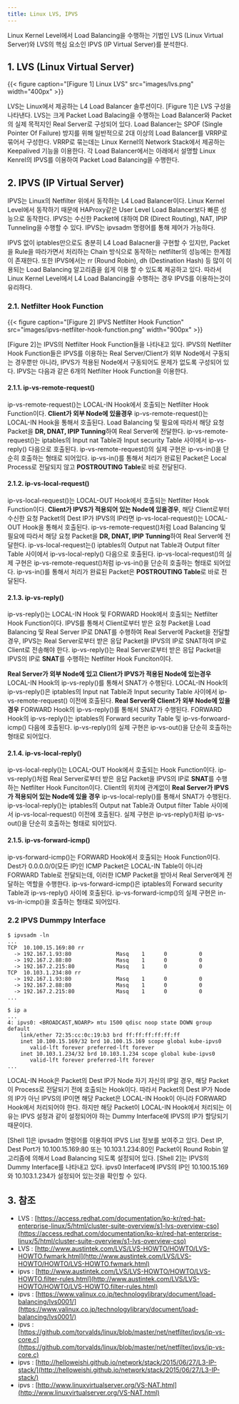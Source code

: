 ```yaml
---
title: Linux LVS, IPVS
---
```


Linux Kernel Level에서 Load Balancing을 수행하는 기법인 LVS (Linux Virtual Server)와 LVS의 핵심 요소인 IPVS (IP Virtual Server)를 분석한다.

## 1. LVS (Linux Virtual Server)

{{< figure caption="[Figure 1] Linux LVS" src="images/lvs.png" width="400px" >}}

LVS는 Linux에서 제공하는 L4 Load Balancer 솔루션이다. [Figure 1]은 LVS 구성을 나타낸다. LVS는 크게 Packet Load Balacing을 수행하는 Load Balancer와 Packet의 실제 목적지인 Real Server로 구성되어 있다. Load Balancer는 SPOF (Single Pointer Of Failure) 방지를 위해 일반적으로 2대 이상의 Load Balancer를 VRRP로 묶어서 구성한다. VRRP로 묶는데는 Linux Kernel의 Network Stack에서 제공하는 Keepalived 기능을 이용한다. 각 Load Balancer에서는 아래에서 설명할 Linux Kenrel의 IPVS를 이용하여 Packet Load Balancing을 수행한다.

## 2. IPVS (IP Virtual Server)

IPVS는 Linux의 Netfilter 위에서 동작하는 L4 Load Balancer이다. Linux Kernel Level에서 동작하기 때문에 HAProxy같은 User Level Load Balancer보다 빠른 성능으로 동작한다. IPVS는 수신한 Packet에 대하여 DR (Direct Routing), NAT, IPIP Tunneling을 수행할 수 있다. IPVS는 ipvsadm 명령어를 통해 제어가 가능하다.

IPVS 없이 iptables만으로도 충분히 L4 Load Balacner을 구현할 수 있지만, Packet을 Rule을 따라가면서 처리하는 Chain 방식으로 동작하는 netfilter의 성능에는 한계점이 존재한다. 또한 IPVS에서는 rr (Round Robin), dh (Destination Hash) 등 많이 이용되는 Load Balancing 알고리즘을 쉽게 이용 할 수 있도록 제공하고 있다. 따라서 Linux Kernel Level에서 L4 Load Balancing을 수행하는 경우 IPVS를 이용하는것이 유리하다.

### 2.1. Netfilter Hook Function

{{< figure caption="[Figure 2] IPVS Netfilter Hook Function" src="images/ipvs-netfilter-hook-function.png" width="900px" >}}

[Figure 2]는 IPVS의 Netfilter Hook Function들을 나타내고 있다. IPVS의 Netfilter Hook Function들은 IPVS를 이용하는 Real Server/Client가 외부 Node에서 구동되는 경우뿐만 아니라, IPVS가 적용된 Node에서 구동되어도 문제가 없도록 구성되어 있다. IPVS는 다음과 같은 6개의 Netfilter Hook Function을 이용한다.

#### 2.1.1. ip-vs-remote-request()

ip-vs-remote-request()는 LOCAL-IN Hook에서 호출되는 Netfilter Hook Function이다. **Client가 외부 Node에 있을경우** ip-vs-remote-request()는 LOCAL-IN Hook을 통해서 호출된다. Load Balancing 및 필요에 따라서 해당 요청 Packet을 **DR, DNAT, IPIP Tunning**하여 Real Server에 전달한다. ip-vs-remote-request()는 iptables의 Input nat Table과 Input security Table 사이에서 ip-vs-reply() 다음으로 호출된다. ip-vs-remote-request()의 실제 구현은 ip-vs-in()을 단순히 호출하는 형태로 되어있다. ip-vs-in()를 통해서 처리가 완료된 Packet은 Local Process로 전달되지 않고 **POSTROUTING Table**로 바로 전달된다.

#### 2.1.2. ip-vs-local-request()

ip-vs-local-request()는 LOCAL-OUT Hook에서 호출되는 Netfilter Hook Function이다. **Client가 IPVS가 적용되어 있는 Node에 있을경우**, 해당 Client로부터 수신한 요청 Packet의 Dest IP가 IPVS의 IP라면 ip-vs-local-request()는 LOCAL-OUT Hook을 통해서 호출된다. ip-vs-remote-request()처럼 Load Balancing 및 필요에 따라서 해당 요청 Packet을 **DR, DNAT, IPIP Tunning**하여 Real Server에 전달한다. ip-vs-local-request는() iptables의 Output nat Table과 Output filter Table 사이에서 ip-vs-local-reply() 다음으로 호출된다. ip-vs-local-request()의 실제 구현은 ip-vs-remote-request()처럼 ip-vs-in()을 단순히 호출하는 형태로 되어있다. ip-vs-in()를 통해서 처리가 완료된 Packet은 **POSTROUTING Table**로 바로 전달된다.

#### 2.1.3. ip-vs-reply()

ip-vs-reply()는 LOCAL-IN Hook 및 FORWARD Hook에서 호출되는 Netfilter Hook Function이다. IPVS를 통해서 Client로부터 받은 요청 Packet을 Load Balancing 및 Real Server IP로 DNAT를 수행하여 Real Server에 Packet을 전달할 경우, IPVS는 Real Server로부터 받은 응답 Packet을 IPVS의 IP로 SNAT하여 IP로 Client로 전송해야 한다. ip-vs-reply()는 Real Server로부터 받은 응답 Packet을 IPVS의 IP로 **SNAT**를 수행하는 Netfilter Hook Funciton이다.

**Real Server가 외부 Node에 있고 Client가 IPVS가 적용된 Node에 있는경우** LOCAL-IN Hook의 ip-vs-reply()를 통해서 SNAT가 수행된다. LOCAL-IN Hook의 ip-vs-reply()은 iptables의 Input nat Table과 Input security Table 사이에서 ip-vs-remote-request() 이전에 호출된다. **Real Server와 Client가 외부 Node에 있을 경우** FORWARD Hook의 ip-vs-reply()를 통해서 SNAT가 수행된다. FORWARD Hook의 ip-vs-reply()는 iptables의 Forward security Table 및 ip-vs-forwoard-icmp() 다음에 호출된다. ip-vs-reply()의 실제 구현은 ip-vs-out()을 단순히 호출하는 형태로 되어있다.

#### 2.1.4. ip-vs-local-reply()

ip-vs-local-reply()는 LOCAL-OUT Hook에서 호출되는 Hook Function이다. ip-vs-reply()처럼 Real Server로부터 받은 응답 Packet을 IPVS의 IP로 **SNAT**를 수행하는 Netfilter Hook Funciton이다. Client의 위치에 관계없이 **Real Server가 IPVS가 적용되어 있는 Node에 있을 경우** ip-vs-local-reply()를 통해서 SNAT가 수행된다. ip-vs-local-reply()는 iptables의 Output nat Table과 Output filter Table 사이에서 ip-vs-local-request() 이전에 호출된다. 실제 구현은 ip-vs-reply()처럼 ip-vs-out()을 단순히 호출하는 형태로 되어있다.

#### 2.1.5. ip-vs-forward-icmp()

ip-vs-forward-icmp()는 FORWARD Hook에서 호출되는 Hook Function이다. Dest가 0.0.0.0/0(모든 IP)인 ICMP Packet은 LOCAL-IN Table이 아니라 FORWARD Table로 전달되는데, 이러한 ICMP Packet을 받아서 Real Server에게 전달하는 역할을 수행한다. ip-vs-forward-icmp()은 iptables의 Forward security Table과 ip-vs-reply() 사이에 호출된다. ip-vs-forward-icmp()의 실제 구현은 in-vs-in-icmp()을 호출하는 형태로 되어있다.

### 2.2 IPVS Dummpy Interface

```shell {caption="[Shell 1] IPVS List"}
$ ipvsadm -ln
...
TCP  10.100.15.169:80 rr
  -> 192.167.1.93:80              Masq    1      0          0
  -> 192.167.2.88:80              Masq    1      0          0
  -> 192.167.2.215:80             Masq    1      0          0    
TCP  10.103.1.234:80 rr
  -> 192.167.1.93:80              Masq    1      0          0
  -> 192.167.2.88:80              Masq    1      0          0
  -> 192.167.2.215:80             Masq    1      0          0   
...
```

```shell {caption="[Shell 2] IPVS Dummy Interface"}
$ ip a
...
4: ipvs0: <BROADCAST,NOARP> mtu 1500 qdisc noop state DOWN group default
    link/ether 72:35:cc:0c:19:b3 brd ff:ff:ff:ff:ff:ff
    inet 10.100.15.169/32 brd 10.100.15.169 scope global kube-ipvs0
       valid-lft forever preferred-lft forever
    inet 10.103.1.234/32 brd 10.103.1.234 scope global kube-ipvs0
       valid-lft forever preferred-lft forever
...
```

LOCAL-IN Hook은 Packet의 Dest IP가 Node 자기 자신의 IP일 경우, 해당 Packet이 Process로 전달되기 전에 호출되는 Hook이다. 따라서 Packet의 Dest IP가 Node의 IP가 아닌 IPVS의 IP이면 해당 Packet은 LOCAL-IN Hook이 아니라 FORWARD Hook에서 처리되어야 한다. 하지만 해당 Packet이 LOCAL-IN Hook에서 처리되는 이유는 IPVS 설정과 같이 설정되어야 하는 Dummy Interface에 IPVS의 IP가 할당되기 때문이다.

[Shell 1]은 ipvsadm 명령어를 이용하여 IPVS List 정보를 보여주고 있다. Dest IP, Dest Port가 10.100.15.169:80 또는 10.103.1.234:80인 Packet이 Round Robin 알고리즘에 의해서 Load Balancing 되도록 설정되어 있다. [Shell 2]는 IPVS의 Dummy Interface를 나타내고 있다. ipvs0 Interface에 IPVS의 IP인 10.100.15.169와 10.103.1.234가 설정되어 있는것을 확인할 수 있다.

## 3. 참조

* LVS : [https://access.redhat.com/documentation/ko-kr/red-hat-enterprise-linux/5/html/cluster-suite-overview/s1-lvs-overview-cso](https://access.redhat.com/documentation/ko-kr/red-hat-enterprise-linux/5/html/cluster-suite-overview/s1-lvs-overview-cso)
* LVS : [http://www.austintek.com/LVS/LVS-HOWTO/HOWTO/LVS-HOWTO.fwmark.html](http://www.austintek.com/LVS/LVS-HOWTO/HOWTO/LVS-HOWTO.fwmark.html)
* ipvs : [http://www.austintek.com/LVS/LVS-HOWTO/HOWTO/LVS-HOWTO.filter-rules.html](http://www.austintek.com/LVS/LVS-HOWTO/HOWTO/LVS-HOWTO.filter-rules.html)
* ipvs : [https://www.valinux.co.jp/technologylibrary/document/load-balancing/lvs0001/](https://www.valinux.co.jp/technologylibrary/document/load-balancing/lvs0001/)
* ipvs : [https://github.com/torvalds/linux/blob/master/net/netfilter/ipvs/ip-vs-core.c](https://github.com/torvalds/linux/blob/master/net/netfilter/ipvs/ip-vs-core.c)
* ipvs : [http://helloweishi.github.io/network/stack/2015/06/27/L3-IP-stack/](http://helloweishi.github.io/network/stack/2015/06/27/L3-IP-stack/)
* ipvs : [http://www.linuxvirtualserver.org/VS-NAT.html](http://www.linuxvirtualserver.org/VS-NAT.html)